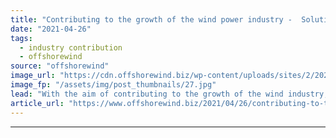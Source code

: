 ```yaml
---
title: "Contributing to the growth of the wind power industry -  Solutions today to the challenges of the future"
date: "2021-04-26"
tags: 
  - industry contribution
  - offshorewind
source: "offshorewind"
image_url: "https://cdn.offshorewind.biz/wp-content/uploads/sites/2/2021/04/23115004/Faccin_Wind_Banner-2.jpg"
image_fp: "/assets/img/post_thumbnails/27.jpg"
lead: "With the aim of contributing to the growth of the wind industry, Faccin Group"
article_url: "https://www.offshorewind.biz/2021/04/26/contributing-to-the-growth-of-the-wind-power-industry-solutions-today-to-the-challenges-of-the-future/"
---
```


---
